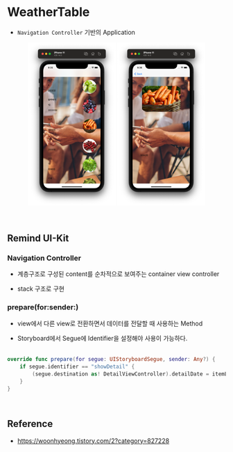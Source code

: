 # WeatherTable

- `Navigation Controller` 기반의 Application

<p align="center">
  <img src = "./img/1.png" width="40%" alt="1">
  <img src = "./img/2.png" width="40%" alt="2">
</p>


<br>

## Remind UI-Kit

### Navigation Controller
- 계층구조로 구성된 content를 순차적으로 보여주는 container view controller

- stack 구조로 구현

### prepare(for:sender:)
- view에서 다른 view로 전환하면서 데이터를 전달할 때 사용하는 Method

- Storyboard에서 Segue에 Identifier을 설정해야 사용이 가능하다.

```swift

override func prepare(for segue: UIStoryboardSegue, sender: Any?) {
    if segue.identifier == "showDetail" {
        (segue.destination as! DetailViewController).detailDate = itemList[tableView.indexPathForSelectedRow!.row]
    }
}
```

<br>

## Reference
- https://woonhyeong.tistory.com/2?category=827228
